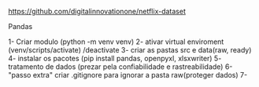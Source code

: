<!-- github -->
https://github.com/digitalinnovationone/netflix-dataset

<!-- O que vamos utilizar -->
Pandas




<!-- Passo a Passo -->
1- Criar modulo (python -m venv venv)
2- ativar virtual enviroment (venv/scripts/activate) /deactivate
3- criar as pastas src e data(raw, ready)
4- instalar os pacotes (pip install pandas, openpyxl, xlsxwriter)
5- tratamento de dados (prezar pela confiabilidade e rastreabilidade)
6- "passo extra" criar .gitignore para ignorar a pasta raw(proteger dados)
7-